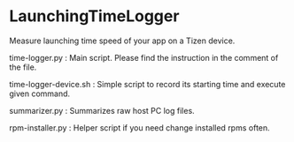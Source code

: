 # LaunchingTimeLogger
Measure launching time speed of your app on a Tizen device.

time-logger.py
: Main script. Please find the instruction in the comment of the file.

time-logger-device.sh
: Simple script to record its starting time and execute given command.

summarizer.py
: Summarizes raw host PC log files.

rpm-installer.py
: Helper script if you need change installed rpms often.
